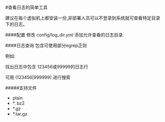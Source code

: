#查看日志的简单工具

建议在每个虚拟机上都安装一份,非部署人员可以不登录到系统就可查看特定目录下的日志。


####配置
修改 config/log_dir.yml 添加允许查看的日志目录.

####日志查询
包含可使用部分egrep正则

例如:

找出日志中包含 123456或99999的日志行

可用 (123456|999999) 进行搜索


#####支持文件
+ plain
+ *. bz2
+ *.gz
+ *.tar.gz
